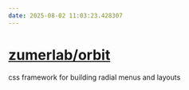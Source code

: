 ```yaml
---
date: 2025-08-02 11:03:23.428307
---
```


# [zumerlab/orbit](https://github.com/zumerlab/orbit)

css framework for building radial menus and layouts